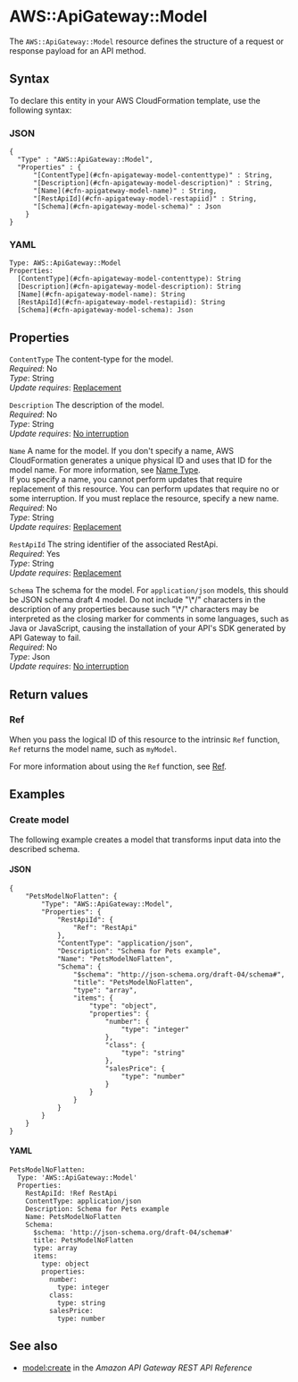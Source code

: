 # AWS::ApiGateway::Model<a name="aws-resource-apigateway-model"></a>

The `AWS::ApiGateway::Model` resource defines the structure of a request or response payload for an API method\.

## Syntax<a name="aws-resource-apigateway-model-syntax"></a>

To declare this entity in your AWS CloudFormation template, use the following syntax:

### JSON<a name="aws-resource-apigateway-model-syntax.json"></a>

```
{
  "Type" : "AWS::ApiGateway::Model",
  "Properties" : {
      "[ContentType](#cfn-apigateway-model-contenttype)" : String,
      "[Description](#cfn-apigateway-model-description)" : String,
      "[Name](#cfn-apigateway-model-name)" : String,
      "[RestApiId](#cfn-apigateway-model-restapiid)" : String,
      "[Schema](#cfn-apigateway-model-schema)" : Json
    }
}
```

### YAML<a name="aws-resource-apigateway-model-syntax.yaml"></a>

```
Type: AWS::ApiGateway::Model
Properties:
  [ContentType](#cfn-apigateway-model-contenttype): String
  [Description](#cfn-apigateway-model-description): String
  [Name](#cfn-apigateway-model-name): String
  [RestApiId](#cfn-apigateway-model-restapiid): String
  [Schema](#cfn-apigateway-model-schema): Json
```

## Properties<a name="aws-resource-apigateway-model-properties"></a>

`ContentType` <a name="cfn-apigateway-model-contenttype"></a>
The content\-type for the model\.  
_Required_: No  
_Type_: String  
_Update requires_: [Replacement](https://docs.aws.amazon.com/AWSCloudFormation/latest/UserGuide/using-cfn-updating-stacks-update-behaviors.html#update-replacement)

`Description` <a name="cfn-apigateway-model-description"></a>
The description of the model\.  
_Required_: No  
_Type_: String  
_Update requires_: [No interruption](https://docs.aws.amazon.com/AWSCloudFormation/latest/UserGuide/using-cfn-updating-stacks-update-behaviors.html#update-no-interrupt)

`Name` <a name="cfn-apigateway-model-name"></a>
A name for the model\. If you don't specify a name, AWS CloudFormation generates a unique physical ID and uses that ID for the model name\. For more information, see [Name Type](https://docs.aws.amazon.com/AWSCloudFormation/latest/UserGuide/aws-properties-name.html)\.  
If you specify a name, you cannot perform updates that require replacement of this resource\. You can perform updates that require no or some interruption\. If you must replace the resource, specify a new name\.
_Required_: No  
_Type_: String  
_Update requires_: [Replacement](https://docs.aws.amazon.com/AWSCloudFormation/latest/UserGuide/using-cfn-updating-stacks-update-behaviors.html#update-replacement)

`RestApiId` <a name="cfn-apigateway-model-restapiid"></a>
The string identifier of the associated RestApi\.  
_Required_: Yes  
_Type_: String  
_Update requires_: [Replacement](https://docs.aws.amazon.com/AWSCloudFormation/latest/UserGuide/using-cfn-updating-stacks-update-behaviors.html#update-replacement)

`Schema` <a name="cfn-apigateway-model-schema"></a>
The schema for the model\. For `application/json` models, this should be JSON schema draft 4 model\. Do not include "\\\*/" characters in the description of any properties because such "\\\*/" characters may be interpreted as the closing marker for comments in some languages, such as Java or JavaScript, causing the installation of your API's SDK generated by API Gateway to fail\.  
_Required_: No  
_Type_: Json  
_Update requires_: [No interruption](https://docs.aws.amazon.com/AWSCloudFormation/latest/UserGuide/using-cfn-updating-stacks-update-behaviors.html#update-no-interrupt)

## Return values<a name="aws-resource-apigateway-model-return-values"></a>

### Ref<a name="aws-resource-apigateway-model-return-values-ref"></a>

When you pass the logical ID of this resource to the intrinsic `Ref` function, `Ref` returns the model name, such as `myModel`\.

For more information about using the `Ref` function, see [Ref](https://docs.aws.amazon.com/AWSCloudFormation/latest/UserGuide/intrinsic-function-reference-ref.html)\.

## Examples<a name="aws-resource-apigateway-model--examples"></a>

### Create model<a name="aws-resource-apigateway-model--examples--Create_model"></a>

The following example creates a model that transforms input data into the described schema\.

#### JSON<a name="aws-resource-apigateway-model--examples--Create_model--json"></a>

```
{
    "PetsModelNoFlatten": {
        "Type": "AWS::ApiGateway::Model",
        "Properties": {
            "RestApiId": {
                "Ref": "RestApi"
            },
            "ContentType": "application/json",
            "Description": "Schema for Pets example",
            "Name": "PetsModelNoFlatten",
            "Schema": {
                "$schema": "http://json-schema.org/draft-04/schema#",
                "title": "PetsModelNoFlatten",
                "type": "array",
                "items": {
                    "type": "object",
                    "properties": {
                        "number": {
                            "type": "integer"
                        },
                        "class": {
                            "type": "string"
                        },
                        "salesPrice": {
                            "type": "number"
                        }
                    }
                }
            }
        }
    }
}
```

#### YAML<a name="aws-resource-apigateway-model--examples--Create_model--yaml"></a>

```
PetsModelNoFlatten:
  Type: 'AWS::ApiGateway::Model'
  Properties:
    RestApiId: !Ref RestApi
    ContentType: application/json
    Description: Schema for Pets example
    Name: PetsModelNoFlatten
    Schema:
      $schema: 'http://json-schema.org/draft-04/schema#'
      title: PetsModelNoFlatten
      type: array
      items:
        type: object
        properties:
          number:
            type: integer
          class:
            type: string
          salesPrice:
            type: number
```

## See also<a name="aws-resource-apigateway-model--seealso"></a>

- [model:create](https://docs.aws.amazon.com/apigateway/latest/api/API_CreateModel.html) in the _Amazon API Gateway REST API Reference_
